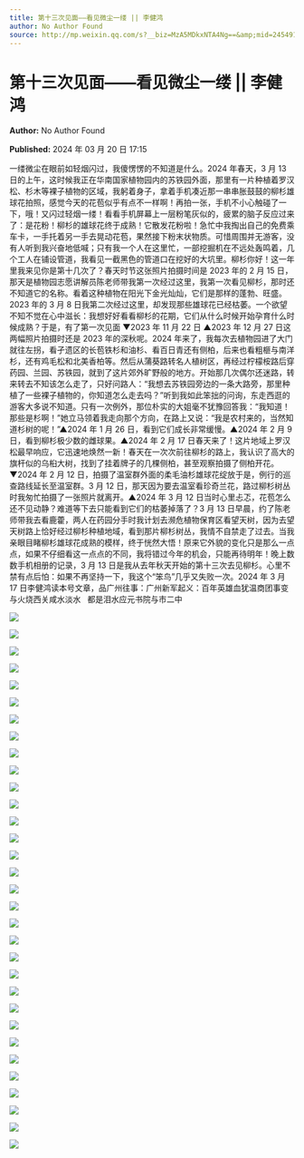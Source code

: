 ```yaml
---
title: 第十三次见面——看见微尘一缕 || 李健鸿
author: No Author Found
source: http://mp.weixin.qq.com/s?__biz=MzA5MDkxNTA4Ng==&amp;mid=2454914785&amp;idx=1&amp;sn=0aed05db7c0b1dc3fbd80710e617c70f&amp;chksm=87a3ce80b0d4479628f2a11b4dbd19e0acbcc4b09dc0dacd214f5a51cd985dacd3d4044947c1#rd
---
```


# 第十三次见面——看见微尘一缕 || 李健鸿

**Author:** No Author Found

**Published:** 2024 年 03 月 20 日 17:15

一缕微尘在眼前如轻烟闪过，我傻愣愣的不知道是什么。2024 年春天，3 月 13 日的上午，这时候我正在华南国家植物园内的苏铁园外面，那里有一片种植着罗汉松、杉木等裸子植物的区域，我躬着身子，拿着手机凑近那一串串胀鼓鼓的柳杉雄球花拍照，感觉今天的花苞似乎有点不一样啊！再拍一张，手机不小心触碰了一下，哦！又闪过轻烟一缕！看看手机屏幕上一层粉笔灰似的，疲累的脑子反应过来了：是花粉！柳杉的雄球花终于成熟！它散发花粉啦！急忙中我掏出自己的免费乘车卡，一手托着另一手去晃动花苞，果然接下粉末状物质。可惜周围并无游客，没有人听到我兴奋地低喊；只有我一个人在这里忙，一部挖掘机在不远处轰鸣着，几个工人在铺设管道，我看见一截黑色的管道口在挖好的大坑里。柳杉你好！这一年里我来见你是第十几次了？春天时节这张照片拍摄时间是 2023 年的 2 月 15 日，那天是植物园志愿讲解员陈老师带我第一次经过这里，我第一次看见柳杉，那时还不知道它的名称。看着这种植物在阳光下金光灿灿，它们是那样的蓬勃、旺盛。2023 年的 3 月 8 日我第二次经过这里，却发现那些雄球花已经枯萎。一个欲望不知不觉在心中滋长：我想好好看看柳杉的花期，它们从什么时候开始孕育什么时候成熟？于是，有了第一次见面 ▼2023 年 11 月 22 日 ▲2023 年 12 月 27 日这两幅照片拍摄时还是 2023 年的深秋呢。2024 年来了，我每次去植物园进了大门就往左拐，看孑遗区的长苞铁杉和油杉、看百日青还有侧柏，后来也看粗榧与南洋杉，还有鸡毛松和北美香柏等。然后从蒲葵路转名人植树区，再经过柠檬桉路后穿药园、兰园、苏铁园，就到了这片郊外旷野般的地方。开始那几次偶尔还迷路，转来转去不知该怎么走了，只好问路人：“我想去苏铁园旁边的一条大路旁，那里种植了一些裸子植物的，你知道怎么走去吗？”听到我如此笨拙的问询，东走西逛的游客大多说不知道。只有一次例外，那位朴实的大姐毫不犹豫回答我：“我知道！那些是杉啊！”她立马领着我走向那个方向，在路上又说：“我是农村来的，当然知道杉树的呢！”▲2024 年 1 月 26 日，看到它们成长非常缓慢。▲2024 年 2 月 9 日，看到柳杉极少数的雌球果。▲2024 年 2 月 17 日春天来了！这片地域上罗汉松最早响应，它迅速地焕然一新！春天在一次次前往柳杉的路上，我认识了高大的旗杆似的乌桕大树，找到了挂着牌子的几棵侧柏，甚至观察拍摄了侧柏开花。▼2024 年 2 月 12 日，拍摄了温室群外面的柔毛油杉雄球花绽放于是，例行的巡查路线延长至温室群。3 月 12 日，那天因为要去温室看珍奇兰花，路过柳杉树丛时我匆忙拍摄了一张照片就离开。▲2024 年 3 月 12 日当时心里忐忑，花苞怎么还不见动静？难道等下去只能看到它们的枯萎掉落了？3 月 13 日早晨，约了陈老师带我去看鹿藿，两人在药园分手时我计划去濒危植物保育区看望天树，因为去望天树路上恰好经过柳杉种植地域，看到那片柳杉树丛，我情不自禁走了过去。当我亲眼目睹柳杉雄球花成熟的模样，终于恍然大悟！原来它外貌的变化只是那么一点点，如果不仔细看这一点点的不同，我将错过今年的机会，只能再待明年！晚上数数手机相册的记录，3 月 13 日是我从去年秋天开始的第十三次去见柳杉。心里不禁有点后怕：如果不再坚持一下，我这个“笨鸟”几乎又失败一次。2024 年 3 月 17 日李健鸿读本号文章，品广州往事：广州新军起义：百年英雄血犹温商团事变与火烧西关咸水淡水   都是泪水应元书院与市二中

![](https://mmbiz.qpic.cn/mmbiz_jpg/PJWG74pLsMaF6fIKJJTsKzGdQS5Dibazr6z49mCMZzrDpfgAbBAsR6PgxicXmibj8ibjqNVU3bGicGmabqDcecLJljw/640)

![](https://mmbiz.qpic.cn/mmbiz_jpg/PJWG74pLsMaF6fIKJJTsKzGdQS5DibazrKIwNKHibO5gmictjjXWjn7xZwBf6QCupoeWHpIjX754qIvutiaZffGhDg/640)

![](https://mmbiz.qpic.cn/mmbiz_png/PJWG74pLsMaF6fIKJJTsKzGdQS5DibazrPiaJT1VHJyWE4OTl8o7o7qGPmicZicnib4lldyQ6pf1N5hvQwZ5rUsVdrQ/640)

![](https://mmbiz.qpic.cn/mmbiz_png/PJWG74pLsMaF6fIKJJTsKzGdQS5DibazryvJtFzCJMDGd45f0bXpGkQXDhFEuunIC7YRkpRImKckiatu6CHY9BkA/640)

![](https://mmbiz.qpic.cn/mmbiz_png/PJWG74pLsMaF6fIKJJTsKzGdQS5DibazrrS7OntmTKvR0a6caToxSCicOQJgc76O2C5ag47aUxh5yEciahNWxmNTA/640)

![](https://mmbiz.qpic.cn/mmbiz_jpg/PJWG74pLsMaF6fIKJJTsKzGdQS5Dibazrk5wRDAn6u68P2JXiakUMLuaD8ukyDFsqHNYToGl8jTnSFFdiattRibCKw/640)

![](https://mmbiz.qpic.cn/mmbiz_jpg/PJWG74pLsMaF6fIKJJTsKzGdQS5Dibazrj3Eq1XG3YcbiaVLaoOuE2Ue6cIRot8rFqnEaPQqM3hjr11MX1p5IUMw/640)

![](https://mmbiz.qpic.cn/mmbiz_png/PJWG74pLsMaF6fIKJJTsKzGdQS5DibazrEUb6d0mT4r4M6U4ia2oGDBQeAC5aYGWnSTq3T3MgrUeVp07qxwgqHBg/640)

![](https://mmbiz.qpic.cn/mmbiz_jpg/PJWG74pLsMaF6fIKJJTsKzGdQS5Dibazr5mDCPAZqicgtwBrwLtd5b3W7CMcKdybVhsHOOfuCTwT6tTHLkicl1mgw/640)

![](https://mmbiz.qpic.cn/mmbiz_gif/PJWG74pLsMaF6fIKJJTsKzGdQS5Dibazr4zwDerP3cLGI0FGoicgyuyK7PmDdaoUrzH8EOPBHCJibuclFgc2ksH2w/640)

![](https://mmbiz.qpic.cn/mmbiz_jpg/PJWG74pLsMaF6fIKJJTsKzGdQS5Dibazr4ibAuEDExfELcElkSlwiaMricZtufekgbY3j2SZsK3uFJ7zdicUmS2nw4g/640)

![](https://mmbiz.qpic.cn/mmbiz_jpg/PJWG74pLsMaF6fIKJJTsKzGdQS5Dibazr6EfFB5Z9cGIEGic5BnHBYRhJBwwJZMN2TsIqjRwwQ37OxVkic9ibqCUFg/640)

![](https://mmbiz.qpic.cn/mmbiz_png/PJWG74pLsMaF6fIKJJTsKzGdQS5Dibazr1VWcwYlmOfglx7DRjwcdbibQpYXUNoDfprcxPkrXkMMqb1odib4NJRuQ/640)

![](https://mmbiz.qpic.cn/mmbiz_jpg/PJWG74pLsMaF6fIKJJTsKzGdQS5DibazrYcQkgjgia8Aynk2heRsXA5742KqBDRFvIrjUBBduu6riarXc4IQbSsDA/640)

![](https://mmbiz.qpic.cn/mmbiz_png/PJWG74pLsMaF6fIKJJTsKzGdQS5DibazrDDlpCe5SlRNXgoMOhzVwAM5YjerBQ15uYwxO35dDMwn6aRcZvG5MkQ/640)

![](https://mmbiz.qpic.cn/mmbiz_png/PJWG74pLsMaF6fIKJJTsKzGdQS5Dibazr1VWcwYlmOfglx7DRjwcdbibQpYXUNoDfprcxPkrXkMMqb1odib4NJRuQ/640)

![](https://mmbiz.qpic.cn/mmbiz_jpg/PJWG74pLsMaF6fIKJJTsKzGdQS5DibazregdEVJPNWliatJAwAMxwic7Hf2kd3tpqKX3TdEhXNRR0TR80VvSca0FA/640)

![](https://mmbiz.qpic.cn/mmbiz_png/PJWG74pLsMaF6fIKJJTsKzGdQS5DibazrDDlpCe5SlRNXgoMOhzVwAM5YjerBQ15uYwxO35dDMwn6aRcZvG5MkQ/640)

![](https://mmbiz.qpic.cn/mmbiz_png/PJWG74pLsMaF6fIKJJTsKzGdQS5Dibazr1VWcwYlmOfglx7DRjwcdbibQpYXUNoDfprcxPkrXkMMqb1odib4NJRuQ/640)

![](https://mmbiz.qpic.cn/mmbiz_jpg/PJWG74pLsMaF6fIKJJTsKzGdQS5DibazrGXRDfbKw03d6J4WicFfoTGJwsCFwJcuFIzHyfoqjn6ia2CI0GgibAoibbw/640)

![](https://mmbiz.qpic.cn/mmbiz_png/PJWG74pLsMaF6fIKJJTsKzGdQS5DibazrDDlpCe5SlRNXgoMOhzVwAM5YjerBQ15uYwxO35dDMwn6aRcZvG5MkQ/640)

![](https://mmbiz.qpic.cn/mmbiz_jpg/PJWG74pLsMaF6fIKJJTsKzGdQS5Dibazr2FS3IuibHmgtDfhN5us8VfGK4x3gkj0EDhg5FPKBdibiaBJEowI9mGbkg/640)

![](https://mmbiz.qpic.cn/mmbiz_gif/PJWG74pLsMaF6fIKJJTsKzGdQS5Dibazre9npntQqU22TAf2Q0xH04sHGfdOw5yMbocjyGNaMcIkAPgR3OJA0icA/640)

![](https://mmbiz.qpic.cn/mmbiz_gif/PJWG74pLsMaF6fIKJJTsKzGdQS5DibazryFVOHe3eRMwuj9AWwgm3IEvUsWFppkhec6XCSPEZ6C6X8Vw1cuNYDQ/640)

![](https://mmbiz.qpic.cn/mmbiz_png/PJWG74pLsMaF6fIKJJTsKzGdQS5DibazrOcR8MJb10EqZeCmSQ6TF162Zpflib1b3YphvphIwBb66fFK306XAh0A/640)

![](https://mmbiz.qpic.cn/mmbiz_jpg/PJWG74pLsMaF6fIKJJTsKzGdQS5Dibazrz1bUbhic7icCNCrRl9szh92HZVMV37SW7XKUOgOIk7UXA5zUVI2WFnibQ/640)

![](https://mmbiz.qpic.cn/mmbiz_gif/PJWG74pLsMaF6fIKJJTsKzGdQS5DibazrPfywm5dZXh7pBsCH47heqaW9D2icsR2nQxZkAibPkE8tib3pMibb20Pu9w/640)

![](https://mmbiz.qpic.cn/mmbiz_jpg/PJWG74pLsMaF6fIKJJTsKzGdQS5DibazriavlBib74mGSq6Qiaocwg7U8cYfaDDBAuC2SKwInwpUIUQu3Hq5N0eUVA/640)

![](https://mmbiz.qpic.cn/mmbiz_gif/PJWG74pLsMYf2b50xFTbTsibmjv5gNVOxZegUj8mrKtpuzCpBAYnQw9duHfIcNnUzicicnGUSv4EWPSTRAPvV9g3w/640?wx_fmt=gif&wxfrom=5&wx_lazy=1)

![](https://mmbiz.qpic.cn/mmbiz_png/Ljib4So7yuWgDiaoVWXcibaxDt0g1ibtS9H0xbbfIbO5f3jWxb7oo0U0iaevyvhaEtzNGdjD4oGCwDBm7icq9XlrbjWw/640?wx_fmt=jpeg&wxfrom=5&wx_lazy=1&wx_co=1)

![](https://mmbiz.qpic.cn/mmbiz_png/Ljib4So7yuWgDiaoVWXcibaxDt0g1ibtS9H04xEsG4pUzfs3XYjeT6eLDKv6oKicEdIvY3kB6iaWialPnwSKAYseicT7GQ/640?wx_fmt=png&wxfrom=5&wx_lazy=1&wx_co=1)

![](https://mmbiz.qpic.cn/mmbiz_jpg/PJWG74pLsMa7hUQdnlULJiavoIbbD0kdU0NqlO4Dc4Vlj60xnkjKjibXvS0c3RNs2EdVeuBPkC8oJ4Lic4tQiaIticg/640?wx_fmt=jpeg&wxfrom=5&wx_lazy=1&wx_co=1)
